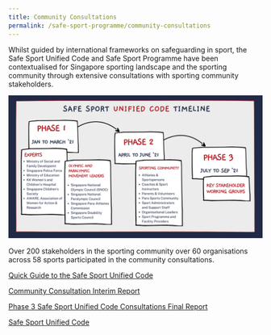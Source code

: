 ```yaml
---
title: Community Consultations
permalink: /safe-sport-programme/community-consultations
---
```

Whilst guided by international frameworks on safeguarding in sport, the Safe Sport Unified Code and Safe Sport Programme have been contextualised for Singapore sporting landscape and the sporting community through extensive consultations with sporting community stakeholders. 


![Alt text for image on Isomer site](/images/SSUC%20Timeline.png)


Over 200 stakeholders in the sporting community over 60 organisations across 58 sports participated in the community consultations. 


[Quick Guide to the Safe Sport Unified Code](/files/community-consultations/Quick%20Guide%20Safe%20Sport%20Unified%20Code.pdf)

[Community Consultation Interim Report](/files/community-consultations/Community%20Consultation%20Interim%20Report.pdf)

[Phase 3 Safe Sport Unified Code Consultations Final Report](/files/community-consultations/Phase%203%20Safe%20Sport%20Unified%20Code%20Consultations%20Final%20Report.pdf)

[Safe Sport Unified Code](/files/community-consultations/Safe%20Sport%20Unified%20Code.pdf)